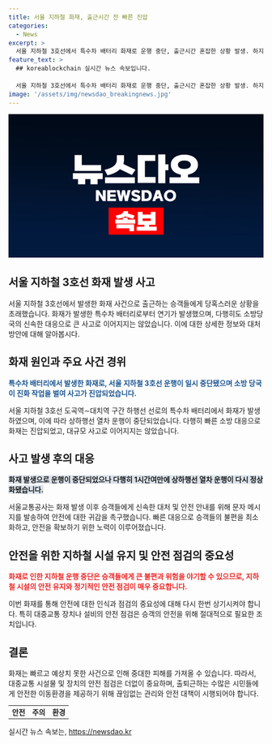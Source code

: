 ```yaml
---
title: 서울 지하철 화재, 출근시간 전 빠른 진압
categories:
  - News
excerpt: >
  서울 지하철 3호선에서 특수차 배터리 화재로 운행 중단, 출근시간 혼잡한 상황 발생. 하지만 소방당국의 신속한 대응으로 화재는 진압되고 운행은 정상화됨. 사람들의 이목을 끌 만한 화제적인 사건!
feature_text: >
  ## koreablockchain 실시간 뉴스 속보입니다.

  서울 지하철 3호선에서 특수차 배터리 화재로 운행 중단, 출근시간 혼잡한 상황 발생. 하지만 소방당국의 신속한 대응으로 화재는 진압되고 운행은 정상화됨. 사람들의 이목을 끌 만한 화제적인 사건!
image: '/assets/img/newsdao_breakingnews.jpg'
---
```


<p><img src="/assets/img/newsdao_breakingnews.jpg" alt="koreablockchain 속보" /></p>

<h2 data-ke-size="size26">서울 지하철 3호선 화재 발생 사고</h2>

<p>서울 지하철 3호선에서 발생한 화재 사건으로 출근하는 승객들에게 당혹스러운 상황을 초래했습니다. 화재가 발생한 특수차 배터리로부터 연기가 발생했으며, 다행히도 소방당국의 신속한 대응으로 큰 사고로 이어지지는 않았습니다. 이에 대한 상세한 정보와 대처 방안에 대해 알아봅시다.</p>

<p data-ke-size="size16"></p>

<h2 data-ke-size="size24">화재 원인과 주요 사건 경위</h2>

<p><b><span style="color: #1a5490;">특수차 배터리에서 발생한 화재로, 서울 지하철 3호선 운행이 일시 중단됐으며 소방 당국이 진화 작업을 벌여 사고가 진압되었습니다.</span></b> </p>

<p>서울 지하철 3호선 도곡역∼대치역 구간 하행선 선로의 특수차 배터리에서 화재가 발생하였으며, 이에 따라 상하행선 열차 운행이 중단되었습니다. 다행히 빠른 소방 대응으로 화재는 진압되었고, 대규모 사고로 이어지지는 않았습니다.</p>

<p data-ke-size="size16"></p>

<h2 data-ke-size="size24">사고 발생 후의 대응</h2>

<p><b><span style="background-color: #21538527;">화재 발생으로 운행이 중단되었으나 다행히 1시간여만에 상하행선 열차 운행이 다시 정상화됐습니다.</span></b></p>

<p>서울교통공사는 화재 발생 이후 승객들에게 신속한 대처 및 안전 안내를 위해 문자 메시지를 발송하여 안전에 대한 귀감을 촉구했습니다. 빠른 대응으로 승객들의 불편을 최소화하고, 안전을 확보하기 위한 노력이 이루어졌습니다.</p>

<p data-ke-size="size16"></p>

<h2 data-ke-size="size24">안전을 위한 지하철 시설 유지 및 안전 점검의 중요성</h2>

<p><b><span style="color: #ee2323;">화재로 인한 지하철 운행 중단은 승객들에게 큰 불편과 위험을 야기할 수 있으므로, 지하철 시설의 안전 유지와 정기적인 안전 점검이 매우 중요합니다.</span></b></p>

<p>이번 화재를 통해 안전에 대한 인식과 점검의 중요성에 대해 다시 한번 상기시켜야 합니다. 특히 대중교통 장치나 설비의 안전 점검은 승객의 안전을 위해 절대적으로 필요한 조치입니다. </p>

<p data-ke-size="size16"></p>

<h2 data-ke-size="size24">결론</h2>

<p>화재는 빠르고 예상치 못한 사건으로 인해 중대한 피해를 가져올 수 있습니다. 따라서, 대중교통 시설물 및 장치의 안전 점검은 더없이 중요하며, 출퇴근하는 수많은 시민들에게 안전한 이동환경을 제공하기 위해 끊임없는 관리와 안전 대책이 시행되어야 합니다.</p>

<table>
  <tbody>
    <tr>
      <td style="text-align: center; height: 17px;"><b>안전</b></td>
      <td style="text-align: center; height: 17px;"><b>주의</b></td>
      <td style="text-align: center; height: 17px;"><b>환경</b></td>
    </tr>
  </tbody>
</table>
실시간 뉴스 속보는, <a href="https://newsdao.kr" rel="dofollow">https://newsdao.kr</a>


